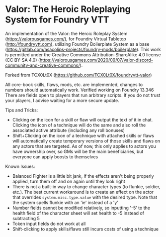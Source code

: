 # Valor: The Heroic Roleplaying System for Foundry VTT

An implementation of the Valor: the Heroic Roleplay System (https://valorousgames.com/), for Foundry Virtual Tabletop (http://foundryvtt.com), utilizing Foundry Boilerplate System as a base (https://gitlab.com/asacolips-projects/foundry-mods/boilerplate). This work is permitted under the Creative Commons
Attribution-ShareAlike 4.0 license (CC BY-SA 4.0) (https://valorousgames.com/2020/09/07/valor-discord-community-and-creative-commons/).

Forked from TCX0Lt0X (https://github.com/TCX0Lt0X/foundryvtt-valor)

All core-book skills, flaws, mods, etc. are implemented, changes to numbers should automatically work. Verified working on Foundry 13.346
There are fields open to players that run arbitrary scripts. If you do not trust your players, I advise waiting for a more secure update.

Tips and Tricks:
* Clicking on the icon for a skill or flaw will output the text of it in chat. Clicking the icon of a technique will do the same and also roll the associated active attribute (including any roll bonuses)
* Shift+Clicking on the icon of a technique with attached skills or flaws will automatically create temporary versions of those skills and flaws on any actors that are targeted. As of now, this only applies to actors you have ownership over, so GMs will be the main beneficiaries, but everyone can apply boosts to themselves

Known Issues:
* Balanced Fighter is a little bit jank, if the effects aren't being properly applied, turn them off and on again until they look right
* There is not a built-in way to change character types (to flunkie, soldier, etc.). The best current workaround is to create an effect on the actor that overrides `system.misc.type.value` with the desired type. Note that the system spells flunkie with an 'ie' instead of a 'y'
* Number fields cannot be modified relatively, so inputting '-5' to the health field of the character sheet will set health to -5 instead of subtracting 5
* Token input fields do not work at all
* Shift-clicking to apply skills/flaws still incurs costs of using a technique